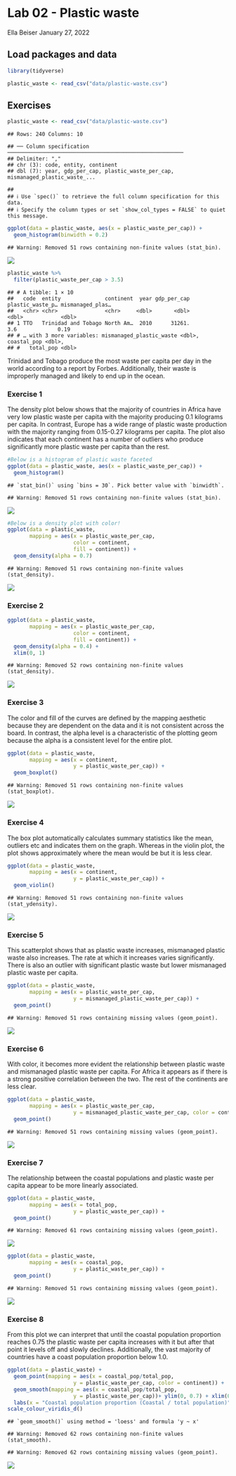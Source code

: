 Lab 02 - Plastic waste
================
Ella Beiser
January 27, 2022

## Load packages and data

``` r
library(tidyverse) 
```

``` r
plastic_waste <- read_csv("data/plastic-waste.csv")
```

## Exercises

``` r
plastic_waste <- read_csv("data/plastic-waste.csv")
```

    ## Rows: 240 Columns: 10

    ## ── Column specification ────────────────────────────────────────────────────────
    ## Delimiter: ","
    ## chr (3): code, entity, continent
    ## dbl (7): year, gdp_per_cap, plastic_waste_per_cap, mismanaged_plastic_waste_...

    ## 
    ## ℹ Use `spec()` to retrieve the full column specification for this data.
    ## ℹ Specify the column types or set `show_col_types = FALSE` to quiet this message.

``` r
ggplot(data = plastic_waste, aes(x = plastic_waste_per_cap)) +
  geom_histogram(binwidth = 0.2)
```

    ## Warning: Removed 51 rows containing non-finite values (stat_bin).

![](lab-02_files/figure-gfm/unnamed-chunk-1-1.png)<!-- -->

``` r
plastic_waste %>%
  filter(plastic_waste_per_cap > 3.5)
```

    ## # A tibble: 1 × 10
    ##   code  entity              continent  year gdp_per_cap plastic_waste_p… mismanaged_plas…
    ##   <chr> <chr>               <chr>     <dbl>       <dbl>            <dbl>            <dbl>
    ## 1 TTO   Trinidad and Tobago North Am…  2010      31261.              3.6             0.19
    ## # … with 3 more variables: mismanaged_plastic_waste <dbl>, coastal_pop <dbl>,
    ## #   total_pop <dbl>

Trinidad and Tobago produce the most waste per capita per day in the
world according to a report by Forbes. Additionally, their waste is
improperly managed and likely to end up in the ocean.

### Exercise 1

The density plot below shows that the majority of countries in Africa
have very low plastic waste per capita with the majority producing 0.1
kilograms per capita. In contrast, Europe has a wide range of plastic
waste production with the majority ranging from 0.15-0.27 kilograms per
capita. The plot also indicates that each continent has a number of
outliers who produce significantly more plastic waste per capita than
the rest.

``` r
#Below is a histogram of plastic waste faceted
ggplot(data = plastic_waste, aes(x = plastic_waste_per_cap)) +
  geom_histogram()
```

    ## `stat_bin()` using `bins = 30`. Pick better value with `binwidth`.

    ## Warning: Removed 51 rows containing non-finite values (stat_bin).

![](lab-02_files/figure-gfm/plastic-waste-continent-1.png)<!-- -->

``` r
#Below is a density plot with color!
ggplot(data = plastic_waste, 
       mapping = aes(x = plastic_waste_per_cap, 
                     color = continent, 
                     fill = continent)) +
  geom_density(alpha = 0.7)
```

    ## Warning: Removed 51 rows containing non-finite values (stat_density).

![](lab-02_files/figure-gfm/plastic-waste-continent-2.png)<!-- -->

### Exercise 2

``` r
ggplot(data = plastic_waste, 
       mapping = aes(x = plastic_waste_per_cap, 
                     color = continent, 
                     fill = continent)) +
  geom_density(alpha = 0.4) +
  xlim(0, 1)
```

    ## Warning: Removed 52 rows containing non-finite values (stat_density).

![](lab-02_files/figure-gfm/plastic-waste-density-1.png)<!-- -->

### Exercise 3

The color and fill of the curves are defined by the mapping aesthetic
because they are dependent on the data and it is not consistent across
the board. In contrast, the alpha level is a characteristic of the
plotting geom because the alpha is a consistent level for the entire
plot.

``` r
ggplot(data = plastic_waste, 
       mapping = aes(x = continent, 
                     y = plastic_waste_per_cap)) +
  geom_boxplot()
```

    ## Warning: Removed 51 rows containing non-finite values (stat_boxplot).

![](lab-02_files/figure-gfm/unnamed-chunk-2-1.png)<!-- -->

### Exercise 4

The box plot automatically calculates summary statistics like the mean,
outliers etc and indicates them on the graph. Whereas in the violin
plot, the plot shows approximately where the mean would be but it is
less clear.

``` r
ggplot(data = plastic_waste, 
       mapping = aes(x = continent, 
                     y = plastic_waste_per_cap)) +
  geom_violin()
```

    ## Warning: Removed 51 rows containing non-finite values (stat_ydensity).

![](lab-02_files/figure-gfm/plastic-waste-violin-1.png)<!-- -->

### Exercise 5

This scatterplot shows that as plastic waste increases, mismanaged
plastic waste also increases. The rate at which it increases varies
significantly. There is also an outlier with significant plastic waste
but lower mismanaged plastic waste per capita.

``` r
ggplot(data = plastic_waste, 
       mapping = aes(x = plastic_waste_per_cap, 
                     y = mismanaged_plastic_waste_per_cap)) +
  geom_point()
```

    ## Warning: Removed 51 rows containing missing values (geom_point).

![](lab-02_files/figure-gfm/plastic-waste-mismanaged-1.png)<!-- -->

### Exercise 6

With color, it becomes more evident the relationship between plastic
waste and mismanaged plastic waste per capita. For Africa it appears as
if there is a strong positive correlation between the two. The rest of
the continents are less clear.

``` r
ggplot(data = plastic_waste, 
       mapping = aes(x = plastic_waste_per_cap, 
                     y = mismanaged_plastic_waste_per_cap, color = continent, fill = continent)) +
  geom_point()
```

    ## Warning: Removed 51 rows containing missing values (geom_point).

![](lab-02_files/figure-gfm/plastic-waste-mismanaged-continent-1.png)<!-- -->

### Exercise 7

The relationship between the coastal populations and plastic waste per
capita appear to be more linearly associated.

``` r
ggplot(data = plastic_waste, 
       mapping = aes(x = total_pop, 
                     y = plastic_waste_per_cap)) +
  geom_point()
```

    ## Warning: Removed 61 rows containing missing values (geom_point).

![](lab-02_files/figure-gfm/plastic-waste-population-total-1.png)<!-- -->

``` r
ggplot(data = plastic_waste, 
       mapping = aes(x = coastal_pop, 
                     y = plastic_waste_per_cap)) +
  geom_point()
```

    ## Warning: Removed 51 rows containing missing values (geom_point).

![](lab-02_files/figure-gfm/plastic-waste-population-coastal-1.png)<!-- -->

### Exercise 8

From this plot we can interpret that until the coastal population
proportion reaches 0.75 the plastic waste per capita increases with it
but after that point it levels off and slowly declines. Additionally,
the vast majority of countries have a coast population proportion below
1.0.

``` r
ggplot(data = plastic_waste) +
  geom_point(mapping = aes(x = coastal_pop/total_pop, 
                     y = plastic_waste_per_cap, color = continent)) +
  geom_smooth(mapping = aes(x = coastal_pop/total_pop, 
                     y = plastic_waste_per_cap))+ ylim(0, 0.7) + xlim(0, 1.75) +
  labs(x = "Coastal population proportion (Coastal / total population)", y="Plastic waste per capita", title = "Plastic waste vs coastal proportion", subtitle = "by continent", color = "Continent") +
scale_colour_viridis_d()
```

    ## `geom_smooth()` using method = 'loess' and formula 'y ~ x'

    ## Warning: Removed 62 rows containing non-finite values (stat_smooth).

    ## Warning: Removed 62 rows containing missing values (geom_point).

![](lab-02_files/figure-gfm/recreate-viz-1.png)<!-- -->
